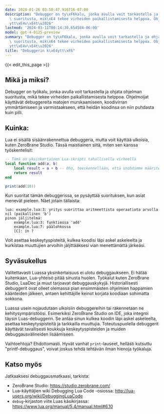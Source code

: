 ```yaml
---
date: 2024-01-26 03:50:47.916716-07:00
description: "Debugger on ty\xF6kalu, jonka avulla voit tarkastella ja ohjata ohjelman\
  \ suoritusta, mik\xE4 tekee virheiden paikallistamisesta helppoa. Ohjelmoijat k\xE4\
  ytt\xE4v\xE4t\u2026"
lastmod: '2024-03-11T00:14:30.654584-06:00'
model: gpt-4-0125-preview
summary: "Debugger on ty\xF6kalu, jonka avulla voit tarkastella ja ohjata ohjelman\
  \ suoritusta, mik\xE4 tekee virheiden paikallistamisesta helppoa. Ohjelmoijat k\xE4\
  ytt\xE4v\xE4t\u2026"
title: "Debuggerin k\xE4ytt\xF6"
---
```


{{< edit_this_page >}}

## Mikä ja miksi?
Debugger on työkalu, jonka avulla voit tarkastella ja ohjata ohjelman suoritusta, mikä tekee virheiden paikallistamisesta helppoa. Ohjelmoijat käyttävät debuggereita matojen murskaamiseen, koodivirran ymmärtämiseen ja varmistaakseen, että heidän koodinsa on niin puhdasta kuin pilli.

## Kuinka:
Lua ei sisällä sisäänrakennettua debuggeria, mutta voit käyttää ulkoisia, kuten ZeroBrane Studio. Tässä maistiainen siitä, miten sen kanssa työskentelisit:

```Lua
-- Tämä on yksinkertainen Lua-skripti tahallisella virheellä
local function add(a, b)
    local result = a + b -- Oho, teeskennellään, että unohdimme määritellä 'b':n
    return result
end

print(add(10))
```

Kun suoritat tämän debuggerissa, se pysäyttää suorituksen, kun asiat menevät pieleen. Näet jotain tällaista:

```
lua: example.lua:3: yritys suorittaa aritmeettista operaatiota arvolla nil (paikallinen 'b')
pinon jäljitelmä:
	example.lua:3: funktiossa 'add'
	example.lua:7: päälohkossa
	[C]: in ?
```

Voit asettaa keskeytyspisteitä, kulkea koodisi läpi askel askeleelta ja kurkistaa muuttujien arvoihin jäljittääksesi vian menettämättä järkeäsi.

## Syväsukellus
Valitettavasti Luassa yksinkertaisuus ei ulotu debuggaukseen. Ei hätää kuitenkaan, Lua-yhteisö pitää sinusta huolen. Työkalut kuten ZeroBrane Studio, LuaDec ja muut tarjoavat debuggauskykyjä. Historiallisesti debuggerit ovat olleet olemassa pian ensimmäisten ohjelmien happamien käänteiden jälkeen, antaen kehittäjille keinot korjata koodiaan sohimatta sokkona.

Luassa usein nojaudutaan ulkoisiin debuggereihin tai rakennetaan ne kehitysympäristöösi. Esimerkiksi ZeroBrane Studio on IDE, joka integroi täysin Luas-debuggerin. Se antaa sinun kulkea koodin läpi askel askeleelta, asettaa keskeytyspisteitä ja tarkkailla muuttujia. Toteutuspuolella debuggerit käyttävät tavallisesti koukkuja keskeytyspisteiden ja muiden debuggausvälineiden lisäämiseen.

Vaihtoehtoja? Ehdottomasti. Hyvät vanhat `print`-lauseet, hellästi kutsuttu "printf-debuggaus", voivat joskus tehdä tehtävän ilman hienoja työkaluja.

## Katso myös
Jatkaaksesi debuggausmatkaasi, tarkista:

- ZeroBrane Studio: https://studio.zerobrane.com/
- Lua-käyttäjien wiki Debugging Lua Code -osiossa: http://lua-users.org/wiki/DebuggingLuaCode
- `debug`-kirjaston viite Luas käsikirjassa: https://www.lua.org/manual/5.4/manual.html#6.10
